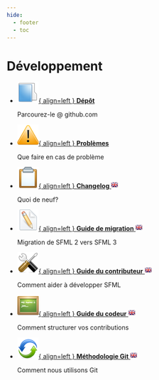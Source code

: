 ```yaml
---
hide:
  - footer
  - toc
---
```


# Développement

<div class="grid cards" markdown>

-   [![](../images/icons/repository.png){ align=left } __Dépôt__](https://github.com/SFML/SFML)

    Parcourez-le @ github.com

-   [![](../images/icons/issues.png){ align=left } __Problèmes__](issues.md)

    Que faire en cas de problème

-   [![](../images/icons/changelog.png){ align=left } __Changelog__ ![EN](../images/icons/flag-en.png)](changelog.md)

    Quoi de neuf?

-   [![](../images/icons/sources.png){ align=left } __Guide de migration__ ![EN](../images/icons/flag-en.png)](migrate.md)

    Migration de SFML 2 vers SFML 3

-   [![](../images/icons/contribute.png){ align=left } __Guide du contributeur__ ![EN](../images/icons/flag-en.png)](contribute.md)

    Comment aider à développer SFML

-   [![](../images/icons/style.png){ align=left } __Guide du codeur__ ![EN](../images/icons/flag-en.png)](style.md)

    Comment structurer vos contributions

-   [![](../images/icons/workflow.png){ align=left } __Méthodologie Git__ ![EN](../images/icons/flag-en.png)](workflow.md)

    Comment nous utilisons Git

</div>